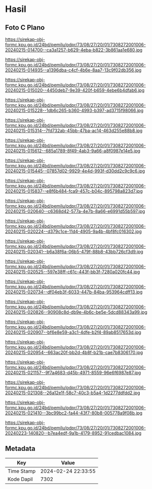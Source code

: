 # Hasil

## Foto C Plano

https://sirekap-obj-formc.kpu.go.id/24bd/pemilu/pdpr/73/08/27/20/01/7308272001006-20240215-014700--ca3a1257-b629-4eba-b822-3b861aa1e680.jpg

https://sirekap-obj-formc.kpu.go.id/24bd/pemilu/pdpr/73/08/27/20/01/7308272001006-20240215-014935--a1396dba-c4cf-4b6e-8aa7-13c9f02db356.jpg

https://sirekap-obj-formc.kpu.go.id/24bd/pemilu/pdpr/73/08/27/20/01/7308272001006-20240215-015020--4450deb7-9e39-420f-b659-4ebe6b4dfab6.jpg

https://sirekap-obj-formc.kpu.go.id/24bd/pemilu/pdpr/73/08/27/20/01/7308272001006-20240215-015228--1db6c265-b360-4993-b397-ad3715f98066.jpg

https://sirekap-obj-formc.kpu.go.id/24bd/pemilu/pdpr/73/08/27/20/01/7308272001006-20240215-015314--7fd732ab-45bb-47ba-ac14-463d255e88b8.jpg

https://sirekap-obj-formc.kpu.go.id/24bd/pemilu/pdpr/73/08/27/20/01/7308272001006-20240215-015612--685a1789-8f49-4ab3-9a66-a8f0987e14e5.jpg

https://sirekap-obj-formc.kpu.go.id/24bd/pemilu/pdpr/73/08/27/20/01/7308272001006-20240215-015445--07857d02-9929-4e4d-993f-d30dd2c9c9c6.jpg

https://sirekap-obj-formc.kpu.go.id/24bd/pemilu/pdpr/73/08/27/20/01/7308272001006-20240215-015837--e8f6b484-fca9-457c-b04c-895798a823d7.jpg

https://sirekap-obj-formc.kpu.go.id/24bd/pemilu/pdpr/73/08/27/20/01/7308272001006-20240215-020640--c6368d42-577a-4e7b-8a66-e6991d55b597.jpg

https://sirekap-obj-formc.kpu.go.id/24bd/pemilu/pdpr/73/08/27/20/01/7308272001006-20240215-020224--d379c1ce-11d4-4905-9a4b-4bf8fc016302.jpg

https://sirekap-obj-formc.kpu.go.id/24bd/pemilu/pdpr/73/08/27/20/01/7308272001006-20240215-020341--b6a38f6a-06b5-479f-88b8-43bb726cf3d9.jpg

https://sirekap-obj-formc.kpu.go.id/24bd/pemilu/pdpr/73/08/27/20/01/7308272001006-20240215-020525--597e38ff-c61c-443f-bb3f-7280a020fc44.jpg

https://sirekap-obj-formc.kpu.go.id/24bd/pemilu/pdpr/73/08/27/20/01/7308272001006-20240215-020734--df04eb3f-6033-447b-84ba-953964cdff13.jpg

https://sirekap-obj-formc.kpu.go.id/24bd/pemilu/pdpr/73/08/27/20/01/7308272001006-20240215-020826--90908c8d-db9e-4b6c-be5e-5dcd88343a99.jpg

https://sirekap-obj-formc.kpu.go.id/24bd/pemilu/pdpr/73/08/27/20/01/7308272001006-20240215-020907--bf6e8e59-a3c1-4dfe-b2f4-89ab8517653d.jpg

https://sirekap-obj-formc.kpu.go.id/24bd/pemilu/pdpr/73/08/27/20/01/7308272001006-20240215-020954--663ac20f-bb2d-4b8f-b21b-cae7b8306170.jpg

https://sirekap-obj-formc.kpu.go.id/24bd/pemilu/pdpr/73/08/27/20/01/7308272001006-20240215-021157--9f7a4683-d45b-4971-8559-96e6f6987e87.jpg

https://sirekap-obj-formc.kpu.go.id/24bd/pemilu/pdpr/73/08/27/20/01/7308272001006-20240215-021308--26a12e1f-58c7-40c3-b5a4-1d2277ddfdd2.jpg

https://sirekap-obj-formc.kpu.go.id/24bd/pemilu/pdpr/73/08/27/20/01/7308272001006-20240215-021410--3bc99bc2-fa44-43f7-80b8-005778a9f08b.jpg

https://sirekap-obj-formc.kpu.go.id/24bd/pemilu/pdpr/73/08/27/20/01/7308272001006-20240223-140820--b7ea4edf-9a1b-4179-8952-91cedbac1084.jpg


## Metadata

| Key        | Value               |
| ---------- | ------------------- |
| Time Stamp | 2024-02-24 22:33:55 |
| Kode Dapil | 7302                |




